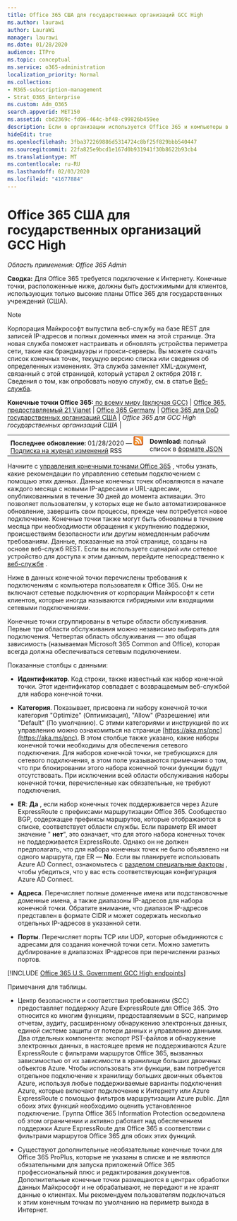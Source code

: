 ```yaml
---
title: Office 365 США для государственных организаций GCC High
ms.author: laurawi
author: LauraWi
manager: laurawi
ms.date: 01/28/2020
audience: ITPro
ms.topic: conceptual
ms.service: o365-administration
localization_priority: Normal
ms.collection:
- M365-subscription-management
- Strat_O365_Enterprise
ms.custom: Adm_O365
search.appverid: MET150
ms.assetid: cbd2369c-fd96-464c-bf48-c99826b459ee
description: Если в организации используется Office 365 и компьютеры в сети не подключаются к Интернету, ниже вы найдете конечные точки (FQDN, Ports, URL-адреса, IPv4 и диапазоны адресов IPv6), которые следует включить в списки разрешенных исходящих подключений, чтобы убедиться, что компьютеры могут успешно использовать Office 365.
hideEdit: true
ms.openlocfilehash: 3fba372269886d5314724c8bf25f829bbb540447
ms.sourcegitcommit: 22fa825e9bcd1e167d0b931941f30b8622b93cb4
ms.translationtype: MT
ms.contentlocale: ru-RU
ms.lasthandoff: 02/03/2020
ms.locfileid: "41677884"
---
```

# <a name="office-365-us-government-gcc-high-endpoints"></a>Office 365 США для государственных организаций GCC High

 *Область применения: Office 365 Admin*

**Сводка:** Для Office 365 требуется подключение к Интернету. Конечные точки, расположенные ниже, должны быть достижимыми для клиентов, использующих только высокие планы Office 365 для государственных учреждений (США).
  
> [!NOTE]
> Корпорация Майкрософт выпустила веб-службу на базе REST для записей IP-адресов и полных доменных имен на этой странице. Эта новая служба поможет настраивать и обновлять устройства периметра сети, такие как брандмауэры и прокси-серверы. Вы можете скачать список конечных точек, текущую версию списка или сведения об определенных изменениях. Эта служба заменяет XML-документ, связанный с этой страницей, который устарел 2 октября 2018 г. Сведения о том, как опробовать новую службу, см. в статье [Веб-служба](office-365-ip-web-service.md).
  
 **Конечные точки Office 365:**[ по всему миру (включая GCC)](urls-and-ip-address-ranges.md) | [Office 365, предоставляемый 21 Vianet](urls-and-ip-address-ranges-21vianet.md)  | [Office 365 Germany](office-365-germany-endpoints.md)  | [Office 365 для DoD государственных организаций США](office-365-u-s-government-dod-endpoints.md) | *Office 365 для GCC High государственных организаций США* |
  
|||
|:-----|:-----|
|**Последнее обновление:** 01/28/2020 — ![](media/5dc6bb29-25db-4f44-9580-77c735492c4b.png) [Подписка на журнал изменений](https://endpoints.office.com/version/USGOVGCCHigh?allversions=true&format=rss&clientrequestid=b10c5ed1-bad1-445f-b386-b919946339a7) RSS <br/> |**Download:** полный список в [формате JSON](https://endpoints.office.com/endpoints/USGOVGCCHigh?clientrequestid=b10c5ed1-bad1-445f-b386-b919946339a7) <br/> |
   
 Начните с [управления конечными точками Office 365](managing-office-365-endpoints.md) , чтобы узнать, какие рекомендации по управлению сетевым подключением с помощью этих данных. Данные конечных точек обновляются в начале каждого месяца с новыми IP-адресами и URL-адресами, опубликованными в течение 30 дней до момента активации. Это позволяет пользователям, у которых еще не было автоматизированное обновление, завершить свои процессы, прежде чем потребуется новое подключение. Конечные точки также могут быть обновлены в течение месяца при необходимости обращения к укрупнению поддержки, происшествиям безопасности или другим немедленным рабочим требованиям. Данные, показанные на этой странице, созданы на основе веб-служб REST. Если вы используете сценарий или сетевое устройство для доступа к этим данным, перейдите непосредственно к [веб-службе](office-365-ip-web-service.md) .

Ниже в данных конечной точки перечислены требования к подключениям с компьютера пользователя к Office 365. Они не включают сетевые подключения от корпорации Майкрософт к сети клиентов, которые иногда называются гибридными или входящими сетевыми подключениями.

Конечные точки сгруппированы в четыре области обслуживания. Первые три области обслуживания можно независимо выбирать для подключения. Четвертая область обслуживания — это общая зависимость (называемая Microsoft 365 Common and Office), которая всегда должна обеспечиваться сетевым подключением.

Показанные столбцы с данными:

- **Идентификатор**. Код строки, также известный как набор конечной точки. Этот идентификатор совпадает с возвращаемым веб-службой для набора конечной точки.

- **Категория**. Показывает, присвоена ли набору конечной точки категория "Optimize" (Оптимизация), "Allow" (Разрешение) или "Default" (По умолчанию). С этими категориями и инструкцией по их управлению можно ознакомиться на странице [https://aka.ms/pnc](https://aka.ms/pnc). В этом столбце также указано, какие наборы конечной точки необходимы для обеспечения сетевого подключения. Для наборов конечной точки, не требующихся для сетевого подключения, в этом поле указываются примечания о том, что при блокировании этого набора конечной точки функции будут отсутствовать. При исключении всей области обслуживания наборы конечной точки, перечисленные как обязательные, не требуют подключения.

- **ER**: **Да** , если набор конечных точек поддерживается через Azure ExpressRoute с префиксами маршрутизации Office 365. Сообщество BGP, содержащее префиксы маршрутов, которые отображаются в списке, соответствует области службы. Если параметр ER имеет значение " **нет**", это означает, что для этого набора конечных точек не поддерживается ExpressRoute. Однако он не должен предполагать, что для набора конечных точек не было объявлено ни одного маршрута, где ER — **No**. Если вы планируете использовать Azure AD Connect, ознакомьтесь с [разделом специальные факторы](https://docs.microsoft.com/azure/active-directory/hybrid/reference-connect-instances#microsoft-azure-government) , чтобы убедиться, что у вас есть соответствующая конфигурация Azure AD Connect.

- **Адреса**. Перечисляет полные доменные имена или подстановочные доменные имена, а также диапазоны IP-адресов для набора конечной точки. Обратите внимание, что диапазон IP-адресов представлен в формате CIDR и может содержать несколько отдельных IP-адресов в указанной сети.
 
- **Порты**. Перечисляет порты TCP или UDP, которые объединяются с адресами для создания конечной точки сети. Можно заметить дублирование в диапазонах IP-адресов при перечислении разных портов.
 
[!INCLUDE [Office 365 U.S. Government GCC High endpoints](./includes/office-365-u.s.-government-gcc-high-endpoints.md)]

Примечания для таблицы.

- Центр безопасности и соответствия требованиям (SCC) предоставляет поддержку Azure ExpressRoute для Office 365. Это относится ко многим функциям, предоставляемым в SCC, например отчетам, аудиту, расширенному обнаружению электронных данных, единой системе защиты от потери данных и управлению данными. Два отдельных компонента: экспорт PST-файлов и обнаружение электронных данных, в настоящее время не поддерживаются Azure ExpressRoute с фильтрами маршрутов Office 365, вызванных зависимостью от их зависимости в хранилище больших двоичных объектов Azure. Чтобы использовать эти функции, вам потребуется отдельное подключение к хранилищу больших двоичных объектов Azure, используя любые поддерживаемые варианты подключения Azure, которые включают подключение к Интернету или Azure ExpressRoute с помощью фильтров маршрутизации Azure public. Для обоих этих функций необходимо оценить установленное подключение. Группа Office 365 Information Protection осведомлена об этом ограничении и активно работает над обеспечением поддержки Azure ExpressRoute для Office 365 в соответствии с фильтрами маршрутов Office 365 для обоих этих функций.

- Существуют дополнительные необязательные конечные точки для Office 365 ProPlus, которые не указаны в списке и не являются обязательными для запуска приложений Office 365 профессиональный плюс и редактирования документов. Дополнительные конечные точки размещаются в центрах обработки данных Майкрософт и не обрабатывают, не передают и не хранят данные о клиентах. Мы рекомендуем пользователям подключаться к этим конечным точкам по умолчанию на периметр выхода в Интернет.

